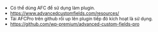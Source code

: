 - Có thể dùng AFC để sử dụng làm plugin.
- https://www.advancedcustomfields.com/resources/
- Tải AFCPro trên github rồi up lên plugin tiếp đó kích hoạt là sử dụng.
- https://github.com/wp-premium/advanced-custom-fields-pro
